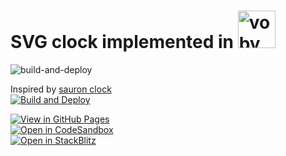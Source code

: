 # SVG clock implemented in <a href="https://github.com/vobyjs/voby"><img src="https://raw.githubusercontent.com/vobyjs/voby/master/resources/logo/svg/logo.svg" alt="voby" height="60"></a>

![build-and-deploy](https://github.com/high1/voby-clock/actions/workflows/main.yml/badge.svg)

Inspired by [sauron clock](https://ivanceras.github.io/svg-clock/)  
[![Build and Deploy](https://github.com/high1/voby-clock/actions/workflows/main.yml/badge.svg)](https://github.com/high1/voby-clock/actions/workflows/main.yml)

[![View in GitHub Pages](https://img.shields.io/badge/View%20in-GitHub%20Pages-blue?style=for-the-badge&logo=github)](https://high1.github.io/voby-clock/)  
[![Open in CodeSandbox](https://img.shields.io/badge/Open%20in-CodeSandbox-blue?style=for-the-badge&logo=codesandbox)](https://githubbox.com/high1/voby-clock)  
[![Open in StackBlitz](https://developer.stackblitz.com/img/open_in_stackblitz.svg)](https://stackblitz.com/github/high1/voby-clock)   
